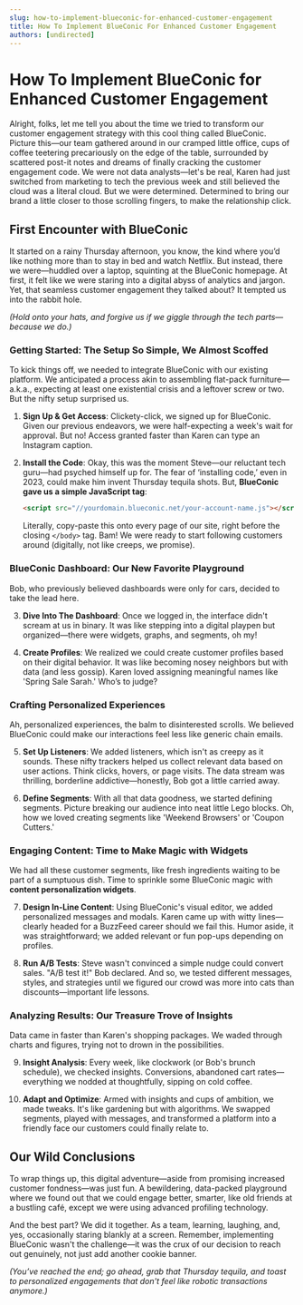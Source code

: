 ```yaml
---
slug: how-to-implement-blueconic-for-enhanced-customer-engagement
title: How To Implement BlueConic For Enhanced Customer Engagement
authors: [undirected]
---
```



# How To Implement BlueConic for Enhanced Customer Engagement

Alright, folks, let me tell you about the time we tried to transform our customer engagement strategy with this cool thing called BlueConic. Picture this—our team gathered around in our cramped little office, cups of coffee teetering precariously on the edge of the table, surrounded by scattered post-it notes and dreams of finally cracking the customer engagement code. We were not data analysts—let's be real, Karen had just switched from marketing to tech the previous week and still believed the cloud was a literal cloud. But we were determined. Determined to bring our brand a little closer to those scrolling fingers, to make the relationship click.

## First Encounter with BlueConic

It started on a rainy Thursday afternoon, you know, the kind where you’d like nothing more than to stay in bed and watch Netflix. But instead, there we were—huddled over a laptop, squinting at the BlueConic homepage. At first, it felt like we were staring into a digital abyss of analytics and jargon. Yet, that seamless customer engagement they talked about? It tempted us into the rabbit hole.

*(Hold onto your hats, and forgive us if we giggle through the tech parts—because we do.)*

### Getting Started: The Setup So Simple, We Almost Scoffed

To kick things off, we needed to integrate BlueConic with our existing platform. We anticipated a process akin to assembling flat-pack furniture—a.k.a., expecting at least one existential crisis and a leftover screw or two. But the nifty setup surprised us.

1. **Sign Up & Get Access**: Clickety-click, we signed up for BlueConic. Given our previous endeavors, we were half-expecting a week's wait for approval. But no! Access granted faster than Karen can type an Instagram caption.

2. **Install the Code**: Okay, this was the moment Steve—our reluctant tech guru—had psyched himself up for. The fear of ‘installing code,’ even in 2023, could make him invent Thursday tequila shots. But, **BlueConic gave us a simple JavaScript tag**:

   ```html
   <script src="//yourdomain.blueconic.net/your-account-name.js"></script>
   ```

   Literally, copy-paste this onto every page of our site, right before the closing `</body>` tag. Bam! We were ready to start following customers around (digitally, not like creeps, we promise).

### BlueConic Dashboard: Our New Favorite Playground

Bob, who previously believed dashboards were only for cars, decided to take the lead here.

3. **Dive Into The Dashboard**: Once we logged in, the interface didn't scream at us in binary. It was like stepping into a digital playpen but organized—there were widgets, graphs, and segments, oh my!

4. **Create Profiles**: We realized we could create customer profiles based on their digital behavior. It was like becoming nosey neighbors but with data (and less gossip). Karen loved assigning meaningful names like 'Spring Sale Sarah.' Who’s to judge?

### Crafting Personalized Experiences

Ah, personalized experiences, the balm to disinterested scrolls. We believed BlueConic could make our interactions feel less like generic chain emails.

5. **Set Up Listeners**: We added listeners, which isn't as creepy as it sounds. These nifty trackers helped us collect relevant data based on user actions. Think clicks, hovers, or page visits. The data stream was thrilling, borderline addictive—honestly, Bob got a little carried away.

6. **Define Segments**: With all that data goodness, we started defining segments. Picture breaking our audience into neat little Lego blocks. Oh, how we loved creating segments like 'Weekend Browsers' or 'Coupon Cutters.'

### Engaging Content: Time to Make Magic with Widgets

We had all these customer segments, like fresh ingredients waiting to be part of a sumptuous dish. Time to sprinkle some BlueConic magic with **content personalization widgets**.

7. **Design In-Line Content**: Using BlueConic's visual editor, we added personalized messages and modals. Karen came up with witty lines—clearly headed for a BuzzFeed career should we fail this. Humor aside, it was straightforward; we added relevant or fun pop-ups depending on profiles.

8. **Run A/B Tests**: Steve wasn't convinced a simple nudge could convert sales. "A/B test it!" Bob declared. And so, we tested different messages, styles, and strategies until we figured our crowd was more into cats than discounts—important life lessons.

### Analyzing Results: Our Treasure Trove of Insights

Data came in faster than Karen's shopping packages. We waded through charts and figures, trying not to drown in the possibilities.

9. **Insight Analysis**: Every week, like clockwork (or Bob's brunch schedule), we checked insights. Conversions, abandoned cart rates—everything we nodded at thoughtfully, sipping on cold coffee. 

10. **Adapt and Optimize**: Armed with insights and cups of ambition, we made tweaks. It's like gardening but with algorithms. We swapped segments, played with messages, and transformed a platform into a friendly face our customers could finally relate to.

## Our Wild Conclusions

To wrap things up, this digital adventure—aside from promising increased customer fondness—was just fun. A bewildering, data-packed playground where we found out that we could engage better, smarter, like old friends at a bustling café, except we were using advanced profiling technology.

And the best part? We did it together. As a team, learning, laughing, and, yes, occasionally staring blankly at a screen. Remember, implementing BlueConic wasn't the challenge—it was the crux of our decision to reach out genuinely, not just add another cookie banner.

*(You’ve reached the end; go ahead, grab that Thursday tequila, and toast to personalized engagements that don't feel like robotic transactions anymore.)*
